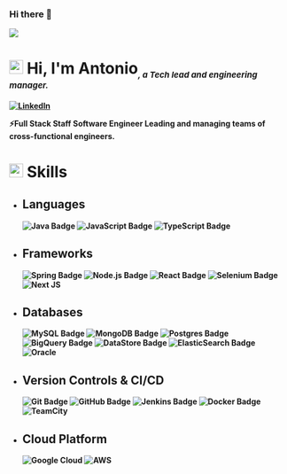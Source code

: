 ### Hi there 👋
[![](https://visitcount.itsvg.in/api?id=toninofox&label=Profile%20Views&color=3&icon=1&pretty=true)](https://visitcount.itsvg.in)

# <img src="https://media.giphy.com/media/TEnXkcsHrP4YedChhA/giphy.gif" width ="25"> <b>Hi, I'm Antonio<sub style="font-size: 15px; font-style: italic">, a Tech lead and engineering manager.</sub> 

[![LinkedIn](https://img.shields.io/badge/Antonio%20La%20Gamma-%230077B5.svg?logo=linkedin&logoColor=white)](https://linkedin.com/in/antonio-la-gamma) 

⚡Full Stack Staff Software Engineer Leading and managing teams of cross-functional engineers.<br>

# <img src="https://media2.giphy.com/media/QssGEmpkyEOhBCb7e1/giphy.gif?cid=ecf05e47a0n3gi1bfqntqmob8g9aid1oyj2wr3ds3mg700bl&rid=giphy.gif" width ="25"> <b>Skills</b>

- ## Languages
    ![Java Badge](https://custom-icon-badges.demolab.com/badge/Java-ED8B00.svg?logo=java-colorful)
    ![JavaScript Badge](https://img.shields.io/badge/Javascript*-%23323330.svg?&logo=javascript&logoColor=%23F7DF1E&style=flat)
    ![TypeScript Badge](https://img.shields.io/badge/TypeScript*-3178C6?logo=typescript&logoColor=fff&style=flat)

- ## Frameworks
    ![Spring Badge](https://img.shields.io/badge/Spring-%236DB33F.svg?&logo=spring&logoColor=white&style=flat)
    ![Node.js Badge](https://img.shields.io/badge/Node.js*-393?logo=nodedotjs&logoColor=fff&style=flat) 
    ![React Badge](https://img.shields.io/badge/React*-%2320232a.svg?&logo=react&logoColor=%2361DAFB&style=flat) 
    ![Selenium Badge](https://img.shields.io/badge/Selenium-43B02A?logo=selenium&logoColor=fff&style=flat)
    ![Next JS](https://img.shields.io/badge/Next-black?style=for-the-badge&logo=next.js&logoColor=white)

- ## Databases     
    ![MySQL Badge](https://img.shields.io/badge/MySQL-%2300f.svg?&logo=mysql&logoColor=white&style=flat)
    ![MongoDB Badge](https://img.shields.io/badge/MongoDB-%234ea94b.svg?&logo=mongodb&logoColor=white&style=flat) 
    ![Postgres Badge](https://img.shields.io/badge/Postgres-%23316192.svg?&logo=postgresql&logoColor=white&style=flat) 
    ![BigQuery Badge](https://img.shields.io/badge/BigQuery-%234285F4.svg?&logo=GoogleCloud&logoColor=white&style=flat)
    ![DataStore Badge](https://img.shields.io/badge/DataStore-%234285F4.svg?&logo=GoogleCloud&logoColor=white&style=flat)
    ![ElasticSearch Badge](https://img.shields.io/badge/ElasticSearch*-%23039BE5.svg?&logo=elasticsearch&style=flat)
    ![Oracle](https://img.shields.io/badge/Oracle-F80000?style=for-the-badge&logo=oracle&logoColor=white)

- ## Version Controls & CI/CD
    ![Git Badge](https://img.shields.io/badge/Git-F05032?logo=git&logoColor=fff&style=flat)
    ![GitHub Badge](https://img.shields.io/badge/GitHub-181717?logo=github&logoColor=fff&style=flat)
    ![Jenkins Badge](https://img.shields.io/badge/Jenkins-%232C5263.svg?&logo=jenkins&logoColor=white&style=flat) 
    ![Docker Badge](https://img.shields.io/badge/Docker*-2496ED?logo=docker&logoColor=fff&style=flat)
    ![TeamCity](https://img.shields.io/badge/teamcity-000000.svg?style=for-the-badge&logo=teamcity&logoColor=white)

- ## Cloud Platform
    ![Google Cloud](https://img.shields.io/badge/GoogleCloud-%234285F4.svg?style=for-the-badge&logo=google-cloud&logoColor=white)
    ![AWS](https://img.shields.io/badge/AWS-%23FF9900.svg?style=for-the-badge&logo=amazon-aws&logoColor=white)
